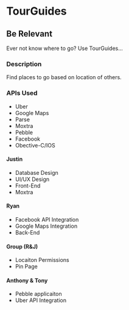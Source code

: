 # TourGuides
## Be Relevant

Ever not know where to go?  Use TourGuides...

### Description 

Find places to go based on location of others.

### APIs Used 

- Uber 
- Google Maps 
- Parse 
- Moxtra
- Pebble
- Facebook 
- Obective-C/IOS


#### Justin 

- Database Design 
- UI/UX Design 
- Front-End
- Moxtra

#### Ryan 

- Facebook API Integration 
- Google Maps Integration
- Back-End

#### Group (R&J)

- Locaiton Permissions 
- Pin Page

#### Anthony & Tony 

- Pebble applicaiton 
- Uber API Integration 